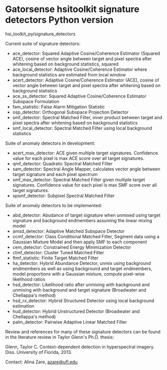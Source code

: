 # Gatorsense hsitoolkit signature detectors Python version
hsi_toolkit_py/signature_detectors

Current suite of signature detectors:
- ace_detector: Squared Adaptive Cosine/Coherence Estimator (Squared ACE), cosine of vector angle between target and pixel spectra after whitening based on background statistics, squared
- ace_local_detector: Adaptive Cosine/Coherence Estimator where background statistics are estimated from local window
- acert_detector: Adaptive Cosine/Coherence Estimator (ACE), cosine of vector angle between target and pixel spectra after whitening based on background statistics
- ace_ss_detector: Squared Adaptive Cosine/Coherence Estimator Subspace Formulation
- fam_statistic: False Alarm Mitigation Statistic
- osp_detector: Orthogonal Subspace Projection Detector
- smf_detector: Spectral Matched Filter, inner product between target and pixel spectra after whitening based on background statistics
- smf_local_detector: Spectral Matched Filter using local background statistics


Suite of anomaly detectors in development:
- acert_max_detector: ACE given multiple target signatures. Confidence value for each pixel is max ACE score over all target signatures.
- qmf_detector: Quadratic Spectral Matched Filter
- sam_detector: Spectral Angle Mapper, calculates vector angle between target signature and each pixel spectrum
- smf_max_detector: Spectral Matched Filter given multiple target signatures. Confidence value for each pixel is max SMF score over all target signatures.
- spsmf_detector: Subpixel Spectral Matched Filter


Suite of anomaly detectors to be implemented:
- abd_detector: Abudance of target signature when unmixed using target signature and background endmembers assuming the linear mixing model
- amsd_detector: Adaptive Matched Subspace Detector
- ccmf_detector: Class Conditional Matched Filter, Segment data using a Gaussian Mixture Model and then apply SMF to each component
- cem_detector: Constrained Energy Minimization Detector
- ctmf_detector: Cluster Tuned Matched Filter
- ftmf_statistic: Finite Target Matched Filter
- ha_detector: Hybrid Abundance Detector, unmix using background endmembers as well as using background and target endmembers, model proportions with a Gaussian mixture, compute pixel-wise likelihood ratios
- hsd_detector: Likelihood ratio after unmixing with background and unmixing with background and target signature (Broadwater and Chellappa's method)
- hsd_rx_detector: Hybrid Structured Detector using local background estimation
- hud_detector: Hybrid Unstructured Detector (Broadwater and Chellappa's method)
- palm_detector: Pairwise Adaptive Linear Matched Filter

<!-- Anomaly detectors can also be run in *Segmented* mode using segmented.m utility.
Segmented mode is where a detector is applied to segments of the imagery separately (i.e., background statistics computed from segment rather than full image).  
See segmented examples in demo code. -->

Review and references for many of these signature detectors can be found in the literature review in Taylor Glenn's Ph.D. thesis:

Glenn, Taylor C. Context-dependent detection in hyperspectral imagery. Diss. University of Florida, 2013.

Contact: Alina Zare, azare@ufl.edu
